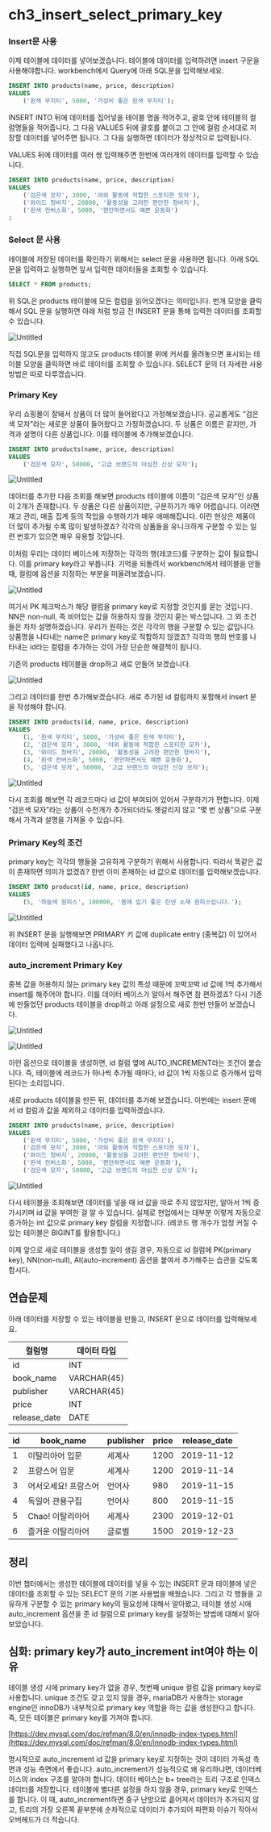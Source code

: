 # ch3_insert_select_primary_key

### Insert문 사용

이제 테이블에 데이터를 넣어보겠습니다. 테이블에 데이터를 입력하려면 insert 구문을 사용해야합니다. workbench에서 Query에 아래 SQL문을 입력해보세요.

```sql
INSERT INTO products(name, price, description) 
VALUES
	('흰색 무지티', 5000, '가성비 좋은 흰색 무지티');
```

INSERT INTO 뒤에 데이터를 집어넣을 테이블 명을 적어주고, 괄호 안에 테이블의 컬럼명들을 적어줍니다. 그 다음 VALUES 뒤에 괄호를 붙이고 그 안에 컬럼 순서대로 저장할 데이터를 넣어주면 됩니다. 그 다음 실행하면 데이터가 정상적으로 입력됩니다. 

VALUES 뒤에 데이터를 여러 쌍 입력해주면 한번에 여러개의 데이터를 입력할 수 있습니다.

```sql
INSERT INTO products(name, price, description) 
VALUES
	('검은색 모자', 3000, '야외 활동에 적합한 스포티한 모자'),
	('와이드 청바지', 20000, '활동성을 고려한 편안한 청바지'),
	('흰색 컨버스화', 5000, '편안하면서도 예쁜 운동화')
;
```

### Select 문 사용

테이블에 저장된 데이터를 확인하기 위해서는 select 문을 사용하면 됩니다. 아래 SQL문을 입력하고 실행하면 앞서 입력한 데이터들을 조회할 수 있습니다.

```sql
SELECT * FROM products;
```

위 SQL은 products 테이블에 모든 컬럼을 읽어오겠다는 의미입니다. 번개 모양을 클릭해서 SQL 문을 실행하면 아래 처럼 방금 전 INSERT 문을 통해 입력한 데이터를 조회할 수 있습니다.

![Untitled](ch3_insert_select_primary_key/Untitled.png)

직접 SQL문을 입력하지 않고도 products 테이블 위에 커서를 올려놓으면 표시되는 테이블 모양을 클릭하면 바로  데이터를 조회할 수 있습니다. SELECT 문의 더 자세한 사용 방법은 따로 다루겠습니다.

### Primary Key

우리 쇼핑몰이 잘돼서 상품이 더 많이 들어왔다고 가정해보겠습니다. 공교롭게도 “검은색 모자”라는 새로운 상품이 들어왔다고 가정하겠습니다. 두 상품은 이름은 같지만, 가격과 설명이 다른 상품입니다. 이를 테이블에 추가해보겠습니다. 

```sql
INSERT INTO products(name, price, description) 
VALUES
	('검은색 모자', 50000, '고급 브랜드의 야심찬 신상 모자');
```

![Untitled](ch3_insert_select_primary_key/Untitled%201.png)

데이터를 추가한 다음 조회를 해보면 products 테이블에 이름이 “검은색 모자”인 상품이 2개가 존재합니다. 두 상품은 다른 상품이지만, 구분하기가 매우 어렵습니다. 이러면 재고 관리, 매출 집계 등의 작업을 수행하기가 매우 애매해집니다. 이런 현상은 제품이 더 많이 추가될 수록 많이 발생하겠죠? 각각의 상품들을 유니크하게 구분할 수 있는 일련 번호가 있으면 매우 유용할 것입니다.

이처럼 우리는 데이터 베이스에 저장하는 각각의 행(레코드)를 구분하는 값이 필요합니다. 이를 primary key라고 부릅니다. 기억을 되돌려서 workbench에서 테이블을 만들 때, 컬럼에 옵션을 지정하는 부분을 떠올려보겠습니다. 

![Untitled](ch3_insert_select_primary_key/Untitled%202.png)

여기서 PK 체크박스가 해당 컬럼을 primary key로 지정할 것인지를 묻는 것입니다. NN은 non-null, 즉 비어있는 값을 허용하지 않을 것인지 묻는 박스입니다. 그 외 조건들은 차차 설명하겠습니다. 우리가 원하는 것은 각각의 행을 구분할 수 있는 값입니다. 상품명을 나타내는 name은 primary key로 적합하지 않겠죠? 각각의 행의 번호를 나타내는 id라는 컬럼을 추가하는 것이 가장 단순한 해결책이 됩니다.

기존의 products 테이블을 drop하고 새로 만들어 보겠습니다.

![Untitled](ch3_insert_select_primary_key/Untitled%203.png)

그리고 데이터를 한번 추가해보겠습니다. 새로 추가된 id 컬럼까지 포함해서 insert 문을 작성해야 합니다.

```sql
INSERT INTO products(id, name, price, description) 
VALUES
	(1, '흰색 무지티', 5000, '가성비 좋은 흰색 무지티'),
	(2, '검은색 모자', 3000, '야외 활동에 적합한 스포티한 모자'),
	(3, '와이드 청바지', 20000, '활동성을 고려한 편안한 청바지'),
	(4, '흰색 컨버스화', 5000, '편안하면서도 예쁜 운동화'),
	(5, '검은색 모자', 50000, '고급 브랜드의 야심찬 신상 모자');
```

![Untitled](ch3_insert_select_primary_key/Untitled%204.png)

다시 조회를 해보면 각 레코드마다 id 값이 부여되어 있어서 구분하기가 편합니다. 이제 “검은색 모자”라는 상품이 수천개가 추가되더라도 헷갈리지 않고 “몇 번 상품”으로 구분해서 가격과 설명을 가져올 수 있습니다.

### Primary Key의 조건

primary key는 각각의 행들을 고유하게 구분하기 위해서 사용합니다. 따라서 똑같은 값이 존재하면 의미가 없겠죠? 한번 이미 존재하는 id 값으로 데이터를 입력해보겠습니다.

```sql
INSERT INTO producst(id, name, price, description)
VALUES
	(5, '하늘색 원피스', 100000, '봄에 입기 좋은 린넨 소재 원피스입니다.');
```

![Untitled](ch3_insert_select_primary_key/Untitled%205.png)

위 INSERT 문을 실행해보면 PRIMARY 키 값에 duplicate entry (중복값) 이 있어서 데이터 입력에 실패했다고 나옵니다.

### auto_increment Primary Key

중복 값을 허용하지 않는 primary key 값의 특성 때문에 꼬박꼬박 id 값에 1씩 추가해서 insert를 해주어야 합니다. 이를 데이터 베이스가 알아서 해주면 참 편하겠죠? 다시 기존에 만들었던 products 테이블을 drop하고 아래 설정으로 새로 한번 만들어 보겠습니다.

![Untitled](ch3_insert_select_primary_key/Untitled%206.png)

![Untitled](ch3_insert_select_primary_key/Untitled%207.png)

이런 옵션으로 테이블을 생성하면, id 컬럼 옆에 AUTO_INCREMENT라는 조건이 붙습니다. 즉, 테이블에 레코드가 하나씩 추가될 때마다, id 값이 1씩 자동으로 증가해서 입력된다는 소리입니다. 

새로 products 테이블을 만든 뒤, 데이터를 추가해 보겠습니다. 이번에는 insert 문에서 id 컬럼과 값을 제외하고 데이터를 입력하겠습니다.

```sql
INSERT INTO products(name, price, description) 
VALUES
	('흰색 무지티', 5000, '가성비 좋은 흰색 무지티'),
	('검은색 모자', 3000, '야외 활동에 적합한 스포티한 모자'),
	('와이드 청바지', 20000, '활동성을 고려한 편안한 청바지'),
	('흰색 컨버스화', 5000, '편안하면서도 예쁜 운동화'),
	('검은색 모자', 50000, '고급 브랜드의 야심찬 신상 모자');
```

![Untitled](ch3_insert_select_primary_key/Untitled%208.png)

다시 테이블을 조회해보면 데이터를 넣을 때 id 값을 따로 주지 않았지만, 알아서 1씩 증가시키며 id 값을 부여한 걸 알 수 있습니다. 실제로 현업에서는 대부분 이렇게 자동으로 증가하는 int 값으로 primary key 컬럼을 지정합니다. (레코드 행 개수가 엄청 커질 수 있는 테이블은 BIGINT를 활용합니다.)

이제 앞으로 새로 테이블을 생성할 일이 생길 경우, 자동으로 id 컬럼에 PK(primary key), NN(non-null), AI(auto-increment) 옵션을 붙여서 추가해주는 습관을 갖도록 합시다. 

## 연습문제

아래 데이터를 저장할 수 있는 테이블을 만들고, INSERT 문으로 데이터를 입력해보세요.

| 컬럼명 | 데이터 타입 |
| --- | --- |
| id | INT |
| book_name | VARCHAR(45) |
| publisher | VARCHAR(45) |
| price | INT |
| release_date | DATE |

| id | book_name | publisher | price | release_date |
| --- | --- | --- | --- | --- |
| 1 | 이탈리아어 입문 | 세계사 | 1200 | 2019-11-12 |
| 2 | 프랑스어 입문 | 세계사 | 1200 | 2019-11-14 |
| 3 | 어서오세요! 프랑스어 | 언어사 | 980 | 2019-11-15 |
| 4 | 독일어 관용구집 | 언어사 | 800 | 2019-11-15 |
| 5 | Chao! 이탈리아어 | 세계사 | 2300 | 2019-12-01 |
| 6 | 즐거운 이탈리아어 | 글로벌 | 1500 | 2019-12-23 |

## 정리

이번 챕터에서는 생성한 테이블에 데이터를 넣을 수 있는 INSERT 문과 테이블에 넣은 데이터를 조회할 수 있는 SELECT 문의 기본 사용법을 배웠습니다. 그리고 각 행들을 고유하게 구분할 수 있는 primary key의 필요성에 대해서 알아봤고, 테이블 생성 시에 auto_increment 옵션을 준 id 컬럼으로 primary key를 설정하는 방법에 대해서 알아보았습니다. 

## 심화: primary key가 auto_increment int여야 하는 이유

테이블 생성 시에 primary key가 없을 경우, 첫번째 unique 컬럼 값을 primary key로 사용합니다. unique 조건도 갖고 있지 않을 경우, mariaDB가 사용하는 storage engine인 innoDB가 내부적으로 primary key 역할을 하는 값을 생성한다고 합니다. 즉, 모든 테이블은 primary key를 가져야 합니다. 

[https://dev.mysql.com/doc/refman/8.0/en/innodb-index-types.html](https://dev.mysql.com/doc/refman/8.0/en/innodb-index-types.html)

명시적으로 auto_increment id 값을 primary key로 지정하는 것이 데이터 가독성 측면과 성능 측면에서 좋습니다. auto_increment가 성능적으로 왜 유리하냐면, 데이터베이스의 index 구조를 알아야 합니다. 데이터 베이스는 b+ tree라는 트리 구조로 인덱스 데이터를 저장합니다. 테이블에 별다른 설정을 하지 않을 경우, primary key로 인덱스를 합니다. 이 때, auto_increment하면 중구 난방으로 흩어져서 데이터가 추가되지 않고, 트리의 가장 오른쪽 끝부분에 순차적으로 데이터가 추가되어 파편화 이슈가 작아서 오버헤드가 더 적습니다.